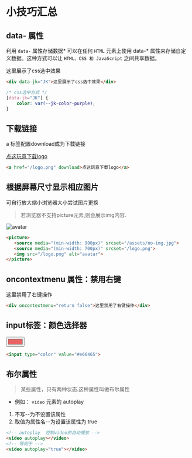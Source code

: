 # 小技巧汇总

## data- 属性

利用 `data-` 属性存储数据* 可以在任何 `HTML` 元素上使用 <TText type="danger">data-*</TText> 属性来存储自定义数据。这种方式可以让 `HTML、CSS 和 JavaScript` 之间共享数据。

<div data-jk="JK">这里展示了css选中效果</div>

<style module>
[data-jk="JK"] {
    color: var(--jk-color-purple);
}
</style>

``` html
<div data-jk="JK">这里展示了css选中效果</div>
```

``` css
/* css选中方式 */
[data-jk="JK"] {
    color: var(--jk-color-purple);
}
```

## 下载链接

<TText type="success">a 标签配置download成为下载链接</TText>

<a href="/logo.png" download>点这玩意下载logo</a>

``` html
<a href="/logo.png" download>点这玩意下载logo</a>
```


## 根据屏幕尺寸显示相应图片

<TText type="warning">可自行放大缩小浏览器大小尝试图片更换</TText>
> 若浏览器不支持picture元素,则会展示img内容.


<picture>
   <source media="(min-width: 900px)" srcset="/assets/no-img.jpg">
   <source media="(min-width: 700px)" srcset="/logo.png">
   <img src="/logo.png" alt="avatar">
</picture>

``` html
<picture>
   <source media="(min-width: 900px)" srcset="/assets/no-img.jpg">
   <source media="(min-width: 700px)" srcset="/logo.png">
   <img src="/logo.png" alt="avatar">
</picture>
```

## oncontextmenu 属性：禁用右键

<div :class="$style.oncontextmenu" oncontextmenu="return false">这里禁用了右键操作</div>

``` html
<div oncontextmenu="return false">这里禁用了右键操作</div>
```

<style module>
  .oncontextmenu{
    height:40px;
    background-color:var(--jk-color-purple)
  }
</style>

## input标签：颜色选择器

<input type="color" value="#e66465">

``` html
<input type="color" value="#e66465">
```

## 布尔属性

> 某些属性，只有两种状态.这种属性叫做布尔属性
- 例如： `video` 元素的 <TText type="success">autoplay</TText>

1. 不写--为不设置该属性
2. 取值为属性名--为设置该属性为 <TText type="success">true</TText>

```html
<!-- autoplay  控制video的自动播放 -->
<video autoplay></video>
<!-- 等同于 -->
<video autoplay="true"></video>
```


